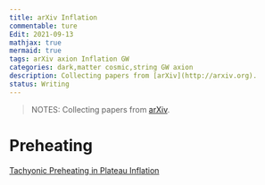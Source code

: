 ```yaml
---
title: arXiv Inflation
commentable: ture
Edit: 2021-09-13
mathjax: true
mermaid: true
tags: arXiv axion Inflation GW 
categories: dark,matter cosmic,string GW axion
description: Collecting papers from [arXiv](http://arxiv.org).
status: Writing
---
```

>NOTES: Collecting papers from [arXiv](http://arxiv.org).

# Preheating
[Tachyonic Preheating in Plateau Inflation](https://arxiv.org/pdf/2108.10767.pdf)
